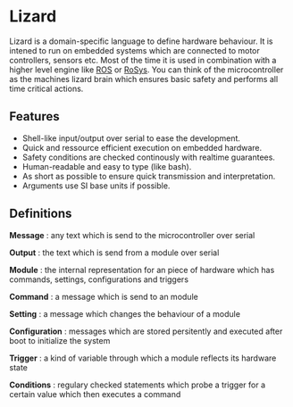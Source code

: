 # Lizard

Lizard is a domain-specific language to define hardware behaviour. 
It is intened to run on embedded systems which are connected to motor controllers, sensors etc. 
Most of the time it is used in combination with a higher level engine like [ROS](https://www.ros.org/) or [RoSys](http://rosys.io/). 
You can think of the microcontroller as the machines lizard brain which ensures basic safety and performs all time critical actions.

## Features

- Shell-like input/output over serial to ease the development.
- Quick and ressource efficient execution on embedded hardware.
- Safety conditions are checked continously with realtime guarantees.
- Human-readable and easy to type (like bash).
- As short as possible to ensure quick transmission and interpretation.
- Arguments use SI base units if possible.

## Definitions

**Message**
: any text which is send to the microcontroller over serial

**Output**
: the text which is send from a module over serial

**Module**
: the internal representation for an piece of hardware which has commands, settings, configurations and triggers

**Command**
: a message which is send to an module

**Setting**
: a message which changes the behaviour of a module

**Configuration**
: messages which are stored persitently and executed after boot to initialize the system

**Trigger**
: a kind of variable through which a module reflects its hardware state

**Conditions**
: regulary checked statements which probe a trigger for a certain value which then executes a command